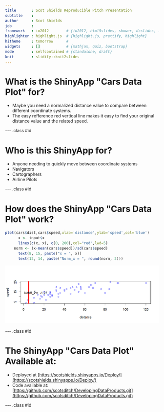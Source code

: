 ```yaml
---
title       : Scot Shields Reproducible Pitch Presentation
subtitle    : 
author      : Scot Shields 
job         : 
framework   : io2012        # {io2012, html5slides, shower, dzslides, ...}
highlighter : highlight.js  # {highlight.js, prettify, highlight}
hitheme     : tomorrow      # 
widgets     : []            # {mathjax, quiz, bootstrap}
mode        : selfcontained # {standalone, draft}
knit        : slidify::knit2slides
---
```


What is the ShinyApp "Cars Data Plot" for?
========================================================
- Maybe you need a normalized distance value to compare between different coordinate systems.
- The easy refference red vertical line makes it easy to find your original distance value and the related speed.

--- .class #id


Who is this ShinyApp for?
========================================================

- Anyone needing to quickly move between coordinate systems
- Navigators
- Cartographers
- Airline Pilots

--- .class #id

How does the ShinyApp "Cars Data Plot" work?
=======================================================


```r
plot(cars$dist,cars$speed,xlab='distance',ylab='speed',col='blue')
      x <- input$x
      lines(c(x, x), c(0, 200),col="red",lwd=5)
    norm <- (x-mean(cars$speed))/sd(cars$speed)
      text(8, 15, paste("x = ", x))
      text(12, 14, paste("Norm_x = ", round(norm, 2)))
```



![plot of chunk unnamed-chunk-3](assets/fig/unnamed-chunk-3-1.png) 

--- .class #id


The ShinyApp "Cars Data Plot" Available at:
========================================================
- Deployed at [https://scotshields.shinyapps.io/Deploy/](https://scotshields.shinyapps.io/Deploy/)
- Code available at: [https://github.com/scotsditch/DevelopingDataProducts.git](https://github.com/scotsditch/DevelopingDataProducts.git)

--- .class #id




